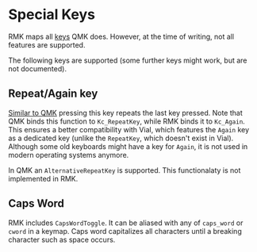 # Special Keys

RMK maps all [keys](https://docs.rs/rmk/latest/rmk/keycode/index.html) QMK does. However, at the time of writing, not all features are supported.

The following keys are supported (some further keys might work, but are not documented).

## Repeat/Again key

[Similar to QMK](https://docs.qmk.fm/features/repeat_key) pressing this key repeats the last key pressed. Note that QMK binds this function to `Kc_RepeatKey`, while RMK binds it to `Kc_Again`. This ensures a better compatibility with Vial, which features the `Again` key as a dedicated key (unlike the `RepeatKey`, which doesn't exist in Vial). Although some old keyboards might have a key for `Again`, it is not used in modern operating systems anymore.

In QMK an `AlternativeRepeatKey` is supported. This functionalaty is not implemented in RMK.


## Caps Word

RMK includes `CapsWordToggle`. It can be aliased with any of `caps_word` or `cword` in a keymap. Caps word capitalizes all characters until a breaking character such as space occurs.